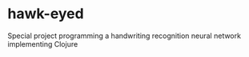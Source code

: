 # hawk-eyed
Special project programming a handwriting recognition neural network implementing Clojure
